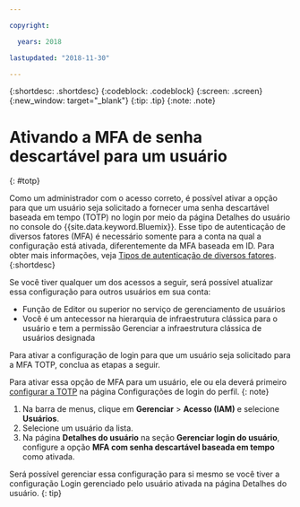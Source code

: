 ```yaml
---

copyright:

  years: 2018

lastupdated: "2018-11-30"

---
```


{:shortdesc: .shortdesc}
{:codeblock: .codeblock}
{:screen: .screen}
{:new_window: target="_blank"}
{:tip: .tip}
{:note: .note}

# Ativando a MFA de senha descartável para um usuário
{: #totp}

Como um administrador com o acesso correto, é possível ativar a opção para que um usuário seja solicitado a fornecer uma senha descartável baseada em tempo (TOTP) no login por meio da página Detalhes do usuário no console do {{site.data.keyword.Bluemix}}. Esse tipo de autenticação de diversos fatores (MFA) é necessário somente para a conta na qual a configuração está ativada, diferentemente da MFA baseada em ID. Para obter mais informações, veja [Tipos de autenticação de diversos fatores](/docs/iam/mfatypes.html#types).
{:shortdesc}

Se você tiver qualquer um dos acessos a seguir, será possível atualizar essa configuração para outros usuários em sua conta:

* Função de Editor ou superior no serviço de gerenciamento de usuários
* Você é um antecessor na hierarquia de infraestrutura clássica para o usuário e tem a permissão Gerenciar a infraestrutura clássica de usuários designada

Para ativar a configuração de login para que um usuário seja solicitado para a MFA TOTP, conclua as etapas a seguir.

Para ativar essa opção de MFA para um usuário, ele ou ela deverá primeiro [configurar a TOTP](/docs/account/login_settings.html#MFA) na página Configurações de login do perfil.
{: note}

1. Na barra de menus, clique em **Gerenciar** &gt; **Acesso (IAM)** e selecione **Usuários**.
2. Selecione um usuário da lista.
3. Na página **Detalhes do usuário** na seção **Gerenciar login do usuário**, configure a opção **MFA com senha descartável baseada em tempo** como ativada.

Será possível gerenciar essa configuração para si mesmo se você tiver a configuração Login gerenciado pelo usuário ativada na página Detalhes do usuário.
{: tip}
